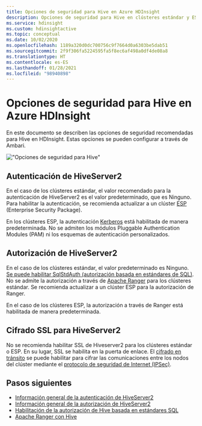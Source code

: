 ```yaml
---
title: Opciones de seguridad para Hive en Azure HDInsight
description: Opciones de seguridad para Hive en clústeres estándar y ESP.
ms.service: hdinsight
ms.custom: hdinsightactive
ms.topic: conceptual
ms.date: 10/02/2020
ms.openlocfilehash: 1189a320d0dc700756c9f7664d0a6303be5dab51
ms.sourcegitcommit: 2f9f306fa5224595fa5f8ec6af498a0df4de08a8
ms.translationtype: HT
ms.contentlocale: es-ES
ms.lasthandoff: 01/28/2021
ms.locfileid: "98940898"
---
```

# <a name="security-options-for-hive-in-azure-hdinsight"></a>Opciones de seguridad para Hive en Azure HDInsight

En este documento se describen las opciones de seguridad recomendadas para Hive en HDInsight. Estas opciones se pueden configurar a través de Ambari.

!["Opciones de seguridad para Hive"](./media/hdinsight-security-options-for-hive/security-options-hive.png "Opciones de seguridad para Hive")

## <a name="hiveserver2-authentication"></a>Autenticación de HiveServer2

En el caso de los clústeres estándar, el valor recomendado para la autenticación de HiveServer2 es el valor predeterminado, que es Ninguno. Para habilitar la autenticación, se recomienda actualizar a un clúster [ESP](../domain-joined/hdinsight-security-overview.md) (Enterprise Security Package). 

En los clústeres ESP, la autenticación [Kerberos](https://web.mit.edu/Kerberos/) está habilitada de manera predeterminada. No se admiten los módulos Pluggable Authentication Modules (PAM) ni los esquemas de autenticación personalizados.

## <a name="hiveserver2-authorization"></a>Autorización de HiveServer2

En el caso de los clústeres estándar, el valor predeterminado es Ninguno. [Se puede habilitar SqlStdAuth (autorización basada en estándares de SQL)](https://cwiki.apache.org/confluence/display/Hive/SQL+Standard+based+hive+authorization). No se admite la autorización a través de [Apache Ranger](https://ranger.apache.org/) para los clústeres estándar. Se recomienda actualizar a un clúster ESP para la autorización de Ranger. 

En el caso de los clústeres ESP, la autorización a través de Ranger está habilitada de manera predeterminada. 


## <a name="ssl-encryption-for-hiveserver2"></a>Cifrado SSL para HiveServer2

No se recomienda habilitar SSL de Hiveserver2 para los clústeres estándar o ESP. En su lugar, SSL se habilita en la puerta de enlace. El [cifrado en tránsito](../domain-joined/encryption-in-transit.md) se puede habilitar para cifrar las comunicaciones entre los nodos del clúster mediante el [protocolo de seguridad de Internet (IPSec)](https://en.wikipedia.org/wiki/IPsec).


## <a name="next-steps"></a>Pasos siguientes
* [Información general de la autenticación de HiveServer2](https://cwiki.apache.org/confluence/display/Hive/Setting+up+HiveServer2#SettingUpHiveServer2-Authentication/SecurityConfiguration)
* [Información general de la autorización de HiveServer2](https://cwiki.apache.org/confluence/display/Hive/LanguageManual+Authorization)
* [Habilitación de la autorización de Hive basada en estándares SQL](https://community.cloudera.com/t5/Community-Articles/Getting-started-with-SQLStdAuth/ta-p/244263)
* [Apache Ranger con Hive](../domain-joined/apache-domain-joined-run-hive.md)
